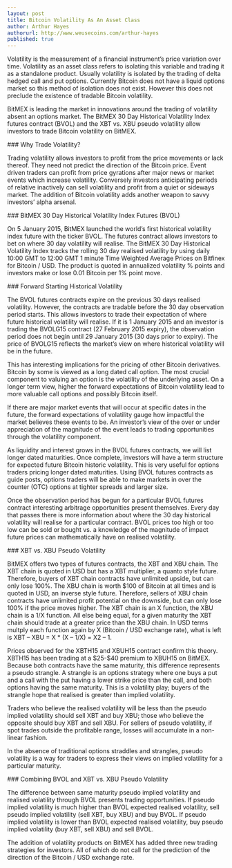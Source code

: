 ```yaml
---
layout: post
title: Bitcoin Volatility As An Asset Class
author: Arthur Hayes
authorurl: http://www.weusecoins.com/arthur-hayes
published: true
---
```


Volatility is the measurement of a financial instrument’s price variation over time. Volatility as an asset class refers to isolating this variable and trading it as a standalone product. Usually volatility is isolated by the trading of delta hedged call and put options. Currently Bitcoin does not have a liquid options market so this method of isolation does not exist. However this does not preclude the existence of tradable Bitcoin volatility.
<p>
BitMEX is leading the market in innovations around the trading of volatility absent an options market. The BitMEX 30 Day Historical Volatility Index futures contract (BVOL) and the XBT vs. XBU pseudo volatility allow investors to trade Bitcoin volatility on BitMEX.
<p>
### Why Trade Volatility?
<p>
Trading volatility allows investors to profit from the price movements or lack thereof. They need not predict the direction of the Bitcoin price. Event driven traders can profit from price gyrations after major news or market events which increase volatility. Conversely investors anticipating periods of relative inactively can sell volatility and profit from a quiet or sideways market. The addition of Bitcoin volatility adds another weapon to savvy investors’ alpha arsenal.
<p>
### BitMEX 30 Day Historical Volatility Index Futures (BVOL)
<p>
On 5 January 2015, BitMEX launched the world’s first historical volatility index future with the ticker BVOL. The futures contract allows investors to bet on where 30 day volatility will realise. The BitMEX 30 Day Historical Volatility Index tracks the rolling 30 day realised volatility by using daily 10:00 GMT to 12:00 GMT 1 minute Time Weighted Average Prices on Bitfinex for Bitcoin / USD. The product is quoted in annualized volatility % points and investors make or lose 0.01 Bitcoin per 1% point move.
<p>
### Forward Starting Historical Volatility
<p>
The BVOL futures contracts expire on the previous 30 days realised volatility. However, the contracts are tradable before the 30 day observation period starts. This allows investors to trade their expectation of where future historical volatility will realise. If it is 1 January 2015 and an investor is trading the BVOLG15 contract (27 February 2015 expiry), the observation period does not begin until 29 January 2015 (30 days prior to expiry). The price of BVOLG15 reflects the market’s view on where historical volatility will be in the future.
<p>
This has interesting implications for the pricing of other Bitcoin derivatives. Bitcoin by some is viewed as a long dated call option. The most crucial component to valuing an option is the volatility of the underlying asset. On a longer term view, higher the forward expectations of Bitcoin volatility lead to more valuable call options and possibly Bitcoin itself.
<p>
If there are major market events that will occur at specific dates in the future, the forward expectations of volatility gauge how impactful the market believes these events to be. An investor’s view of the over or under appreciation of the magnitude of the event leads to trading opportunities through the volatility component.
<p>
As liquidity and interest grows in the BVOL futures contracts, we will list longer dated maturities. Once complete, investors will have a term structure for expected future Bitcoin historic volatility. This is very useful for options traders pricing longer dated maturities. Using BVOL futures contracts as guide posts, options traders will be able to make markets in over the counter (OTC) options at tighter spreads and larger size.
<p>
Once the observation period has begun for a particular BVOL futures contract interesting arbitrage opportunities present themselves. Every day that passes there is more information about where the 30 day historical volatility will realise for a particular contract. BVOL prices too high or too low can be sold or bought vs. a knowledge of the magnitude of impact future prices can mathematically have on realised volatility.
<p>
### XBT vs. XBU Pseudo Volatility
<p>
BitMEX offers two types of futures contracts, the XBT and XBU chain. The XBT chain is quoted in USD but has a XBT multiplier, a quanto style future. Therefore, buyers of XBT chain contracts have unlimited upside, but can only lose 100%. The XBU chain is worth $100 of Bitcoin at all times and is quoted in USD, an inverse style future. Therefore, sellers of XBU chain contracts have unlimited profit potential on the downside, but can only lose 100% if the price moves higher. The XBT chain is an X function, the XBU chain is a 1/X function. All else being equal, for a given maturity the XBT chain should trade at a greater price than the XBU chain. In USD terms multply each function again by X (Bitcoin / USD exchange rate), what is left is XBT – XBU = X * (X – 1/X) = X2 – 1.
<p>
Prices observed for the XBTH15 and XBUH15 contract confirm this theory. XBTH15 has been trading at a $25-$40 premium to XBUH15 on BitMEX. Because both contracts have the same maturity, this difference represents a pseudo strangle. A strangle is an options strategy where one buys a put and a call with the put having a lower strike price than the call, and both options having the same maturity. This is a volatility play; buyers of the strangle hope that realised is greater than implied volatility.
<p>
Traders who believe the realised volatility will be less than the pseudo implied volatility should sell XBT and buy XBU; those who believe the opposite should buy XBT and sell XBU. For sellers of pseudo volatility, if spot trades outside the profitable range, losses will accumulate in a non-linear fashion.
<p>
In the absence of traditional options straddles and strangles, pseudo volatility is a way for traders to express their views on implied volatility for a particular maturity.
<p>
### Combining BVOL and XBT vs. XBU Pseudo Volatility
<p>
The difference between same maturity pseudo implied volatility and realised volatility through BVOL presents trading opportunities. If pseudo implied volatility is much higher than BVOL expected realised volatility, sell pseudo implied volatility (sell XBT, buy XBU) and buy BVOL. If pseudo implied volatility is lower than BVOL expected realised volatility, buy pseudo implied volatility (buy XBT, sell XBU) and sell BVOL.
<p>
The addition of volatility products on BitMEX has added three new trading strategies for investors. All of which do not call for the prediction of the direction of the Bitcoin / USD exchange rate.